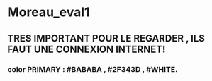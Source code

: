 # Moreau_eval1

## TRES IMPORTANT POUR LE REGARDER , ILS FAUT UNE CONNEXION INTERNET! 

### color PRIMARY : #BABABA , #2F343D , #WHITE.
